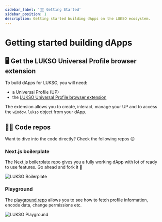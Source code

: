 ```yaml
---
sidebar_label: '👋🏻 Getting Started'
sidebar_position: 1
description: Getting started building dApps on the LUKSO ecosystem.
---
```


# Getting started building dApps

## 🖥️ Get the LUKSO Universal Profile browser extension

To build dApps for LUKSO, you will need:

- a Universal Profile (UP)
- the [LUKSO Universal Profile browser extension](https://chromewebstore.google.com/detail/universal-profiles/abpickdkkbnbcoepogfhkhennhfhehfn)

The extension allows you to create, interact, manage your UP and to access the `window.lukso` object from your dApp.

## 🧑‍💻 Code repos

Want to dive into the code directly? Check the following repos 😉

### Next.js boilerplate

The [Next.js boilerplate repo](https://github.com/lukso-network/tools-dapp-boilerplate) gives you a fully working dApp with lot of ready to use features. Go ahead and fork it 🍴

<div style={{textAlign: 'center'}}>

<img
src="https://github.com/lukso-network/tools-dapp-boilerplate/raw/main/img/front_page.png"
alt="LUKSO Boilerplate"
/>

</div>

### Playground

The [playground repo](https://github.com/lukso-network/lukso-playground) allows you to see how to fetch profile information, encode data, change permissions etc.

<div style={{textAlign: 'center'}}>

<img
src="/img/guides/playground.png"
alt="LUKSO Playground"
/>

</div>
